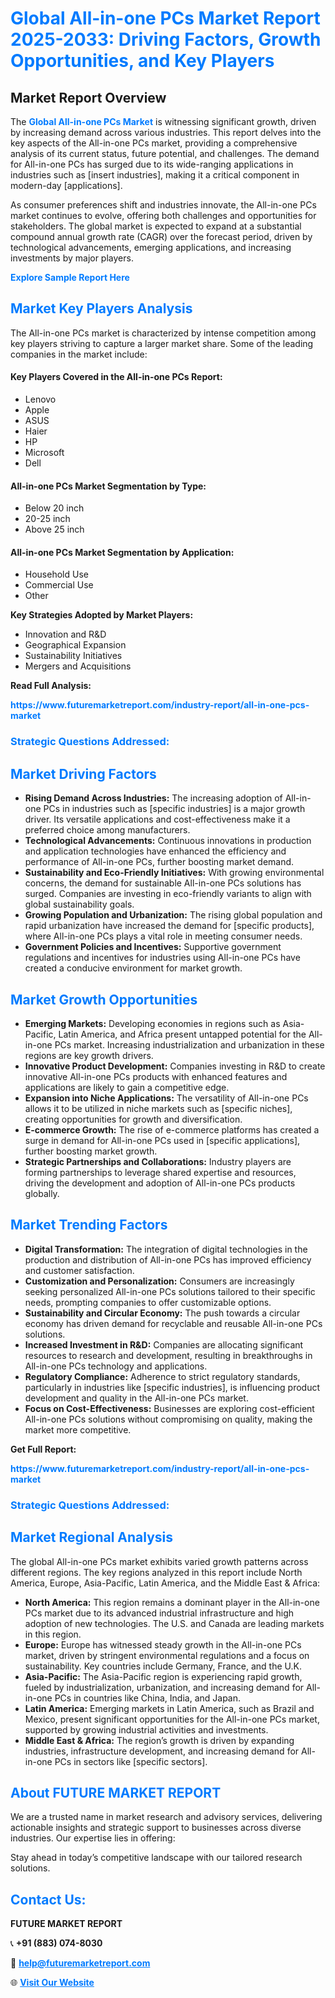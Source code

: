 <h1 style="color: #007BFF;">Global All-in-one PCs Market Report 2025-2033: Driving Factors, Growth Opportunities, and Key Players</h1>

<section id="overview">
<h2>Market Report Overview</h2>
<p>The <a href="https://www.futuremarketreport.com/industry-report/all-in-one-pcs-market" style="color: #007BFF; text-decoration: none;"><strong>Global All-in-one PCs Market</strong></a> is witnessing significant growth, driven by increasing demand across various industries. This report delves into the key aspects of the All-in-one PCs market, providing a comprehensive analysis of its current status, future potential, and challenges. The demand for All-in-one PCs has surged due to its wide-ranging applications in industries such as [insert industries], making it a critical component in modern-day [applications].</p>
<p>As consumer preferences shift and industries innovate, the All-in-one PCs market continues to evolve, offering both challenges and opportunities for stakeholders. The global market is expected to expand at a substantial compound annual growth rate (CAGR) over the forecast period, driven by technological advancements, emerging applications, and increasing investments by major players.</p>
</section>

<section id="overview">
<p><a href="https://www.futuremarketreport.com/request-sample/reportId=76735" style="color: #007BFF; text-decoration: none;"><strong>Explore Sample Report Here</strong></a></p>
</section>

<section id="key-players">
<h2 style="color: #007BFF;">Market Key Players Analysis</h2>
<p>The All-in-one PCs market is characterized by intense competition among key players striving to capture a larger market share. Some of the leading companies in the market include:</p>
<h4>Key Players Covered in the All-in-one PCs Report:</h4>
<ul><li>Lenovo</li><li>Apple</li><li>ASUS</li><li>Haier</li><li>HP</li><li>Microsoft</li><li>Dell</li></ul>
<h4>All-in-one PCs Market Segmentation by Type:</h4>
<ul><li>Below 20 inch</li><li>20-25 inch</li><li>Above 25 inch</li></ul>

<h4>All-in-one PCs Market Segmentation by Application:</h4>
<ul><li>Household Use</li><li>Commercial Use</li><li>Other</li></ul>
<p><strong>Key Strategies Adopted by Market Players:</strong></p>
<ul>
<li>Innovation and R&D</li>
<li>Geographical Expansion</li>
<li>Sustainability Initiatives</li>
<li>Mergers and Acquisitions</li>
</ul>
</section>

<section>
<p><strong>Read Full Analysis: </strong></p><a href="https://www.futuremarketreport.com/industry-report/all-in-one-pcs-market" style="color: #007BFF; text-decoration: none;"><strong>https://www.futuremarketreport.com/industry-report/all-in-one-pcs-market</strong></a>
<h3 style="color: #007BFF;">Strategic Questions Addressed:</h3>
</section>

<section id="driving-factors">
<h2 style="color: #007BFF;">Market Driving Factors</h2>
<ul>
<li><strong>Rising Demand Across Industries:</strong> The increasing adoption of All-in-one PCs in industries such as [specific industries] is a major growth driver. Its versatile applications and cost-effectiveness make it a preferred choice among manufacturers.</li>
<li><strong>Technological Advancements:</strong> Continuous innovations in production and application technologies have enhanced the efficiency and performance of All-in-one PCs, further boosting market demand.</li>
<li><strong>Sustainability and Eco-Friendly Initiatives:</strong> With growing environmental concerns, the demand for sustainable All-in-one PCs solutions has surged. Companies are investing in eco-friendly variants to align with global sustainability goals.</li>
<li><strong>Growing Population and Urbanization:</strong> The rising global population and rapid urbanization have increased the demand for [specific products], where All-in-one PCs plays a vital role in meeting consumer needs.</li>
<li><strong>Government Policies and Incentives:</strong> Supportive government regulations and incentives for industries using All-in-one PCs have created a conducive environment for market growth.</li>
</ul>
</section>

<section id="growth-opportunities">
<h2 style="color: #007BFF;">Market Growth Opportunities</h2>
<ul>
<li><strong>Emerging Markets:</strong> Developing economies in regions such as Asia-Pacific, Latin America, and Africa present untapped potential for the All-in-one PCs market. Increasing industrialization and urbanization in these regions are key growth drivers.</li>
<li><strong>Innovative Product Development:</strong> Companies investing in R&D to create innovative All-in-one PCs products with enhanced features and applications are likely to gain a competitive edge.</li>
<li><strong>Expansion into Niche Applications:</strong> The versatility of All-in-one PCs allows it to be utilized in niche markets such as [specific niches], creating opportunities for growth and diversification.</li>
<li><strong>E-commerce Growth:</strong> The rise of e-commerce platforms has created a surge in demand for All-in-one PCs used in [specific applications], further boosting market growth.</li>
<li><strong>Strategic Partnerships and Collaborations:</strong> Industry players are forming partnerships to leverage shared expertise and resources, driving the development and adoption of All-in-one PCs products globally.</li>
</ul>
</section>

<section id="trending-factors">
<h2 style="color: #007BFF;">Market Trending Factors</h2>
<ul>
<li><strong>Digital Transformation:</strong> The integration of digital technologies in the production and distribution of All-in-one PCs has improved efficiency and customer satisfaction.</li>
<li><strong>Customization and Personalization:</strong> Consumers are increasingly seeking personalized All-in-one PCs solutions tailored to their specific needs, prompting companies to offer customizable options.</li>
<li><strong>Sustainability and Circular Economy:</strong> The push towards a circular economy has driven demand for recyclable and reusable All-in-one PCs solutions.</li>
<li><strong>Increased Investment in R&D:</strong> Companies are allocating significant resources to research and development, resulting in breakthroughs in All-in-one PCs technology and applications.</li>
<li><strong>Regulatory Compliance:</strong> Adherence to strict regulatory standards, particularly in industries like [specific industries], is influencing product development and quality in the All-in-one PCs market.</li>
<li><strong>Focus on Cost-Effectiveness:</strong> Businesses are exploring cost-efficient All-in-one PCs solutions without compromising on quality, making the market more competitive.</li>
</ul>
</section>

<section>
<p><strong>Get Full Report: </strong></p><a href="https://www.futuremarketreport.com/industry-report/all-in-one-pcs-market" style="color: #007BFF; text-decoration: none;"><strong>https://www.futuremarketreport.com/industry-report/all-in-one-pcs-market</strong></a>
<h3 style="color: #007BFF;">Strategic Questions Addressed:</h3>
</section>


<section id="regional-analysis">
<h2 style="color: #007BFF;">Market Regional Analysis</h2>
<p>The global All-in-one PCs market exhibits varied growth patterns across different regions. The key regions analyzed in this report include North America, Europe, Asia-Pacific, Latin America, and the Middle East & Africa:</p>
<ul>
<li><strong>North America:</strong> This region remains a dominant player in the All-in-one PCs market due to its advanced industrial infrastructure and high adoption of new technologies. The U.S. and Canada are leading markets in this region.</li>
<li><strong>Europe:</strong> Europe has witnessed steady growth in the All-in-one PCs market, driven by stringent environmental regulations and a focus on sustainability. Key countries include Germany, France, and the U.K.</li>
<li><strong>Asia-Pacific:</strong> The Asia-Pacific region is experiencing rapid growth, fueled by industrialization, urbanization, and increasing demand for All-in-one PCs in countries like China, India, and Japan.</li>
<li><strong>Latin America:</strong> Emerging markets in Latin America, such as Brazil and Mexico, present significant opportunities for the All-in-one PCs market, supported by growing industrial activities and investments.</li>
<li><strong>Middle East & Africa:</strong> The region’s growth is driven by expanding industries, infrastructure development, and increasing demand for All-in-one PCs in sectors like [specific sectors].</li>
</ul>
</section>

<footer>
<h2 style="color: #007BFF;">About FUTURE MARKET REPORT</h2>
<p>We are a trusted name in market research and advisory services, delivering actionable insights and strategic support to businesses across diverse industries. Our expertise lies in offering:</p>

<p>Stay ahead in today’s competitive landscape with our tailored research solutions.</p>

<h2 style="color: #007BFF;">Contact Us:</h2>
<p><strong>FUTURE MARKET REPORT</strong></p>
<p>📞 <strong>+91 (883) 074-8030</strong></p>
<p>📧 <strong><a href="mailto:help@futuremarketreport.com" style="color: #007BFF;">help@futuremarketreport.com</a></strong></p>
<p>🌐 <strong><a href="https://www.futuremarketreport.com/" style="color: #007BFF;">Visit Our Website</a></strong></p>
</footer>